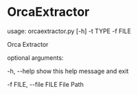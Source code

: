 # OrcaExtractor

usage: orcaextractor.py [-h] -t TYPE -f FILE

Orca Extractor

optional arguments:




  -h, --help            show this help message and exit
  

                        
  -f FILE, --file FILE  File Path
